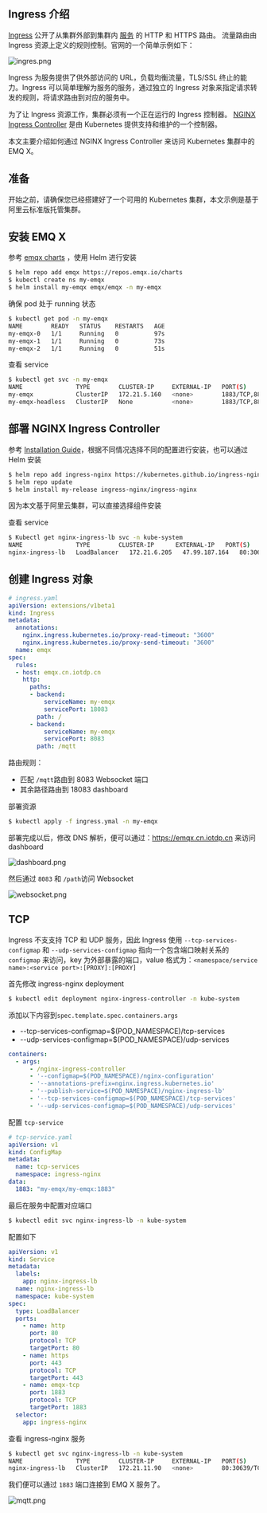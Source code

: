 ##  Ingress 介绍

[Ingress](https://kubernetes.io/docs/reference/generated/kubernetes-api/v1.19/#ingress-v1beta1-networking-k8s-io) 公开了从集群外部到集群内 [服务](https://kubernetes.io/zh/docs/concepts/services-networking/service/) 的 HTTP 和 HTTPS 路由。 流量路由由 Ingress 资源上定义的规则控制。官网的一个简单示例如下：

![ingres.png](https://static.emqx.net/images/613a343074a20d1d246e04e7801e9bfe.png)

Ingress 为服务提供了供外部访问的 URL，负载均衡流量，TLS/SSL 终止的能力。Ingress 可以简单理解为服务的服务，通过独立的 Ingress 对象来指定请求转发的规则，将请求路由到对应的服务中。

为了让 Ingress 资源工作，集群必须有一个正在运行的 Ingress 控制器。 [NGINX Ingress Controller](https://github.com/kubernetes/ingress-nginx)  是由 Kubernetes 提供支持和维护的一个控制器。

本文主要介绍如何通过 NGINX Ingress Controller 来访问 Kubernetes 集群中的 EMQ X。

## 准备

开始之前，请确保您已经搭建好了一个可用的 Kubernetes 集群，本文示例是基于阿里云标准版托管集群。

## 安装 EMQ X 

参考 [emqx charts](https://github.com/emqx/emqx-rel/tree/master/deploy/charts/emqx) ，使用 Helm 进行安装

```bash
$ helm repo add emqx https://repos.emqx.io/charts
$ kubectl create ns my-emqx
$ helm install my-emqx emqx/emqx -n my-emqx
```

确保 pod 处于 running 状态

```bash
$ kubectl get pod -n my-emqx
NAME        READY   STATUS    RESTARTS   AGE
my-emqx-0   1/1     Running   0          97s
my-emqx-1   1/1     Running   0          73s
my-emqx-2   1/1     Running   0          51s
```

查看 service

```bash
$ kubectl get svc -n my-emqx
NAME               TYPE        CLUSTER-IP     EXTERNAL-IP   PORT(S)                                                           AGE
my-emqx            ClusterIP   172.21.5.160   <none>        1883/TCP,8883/TCP,8081/TCP,8083/TCP,8084/TCP,18083/TCP            5m
my-emqx-headless   ClusterIP   None           <none>        1883/TCP,8883/TCP,8081/TCP,8083/TCP,8084/TCP,18083/TCP,4370/TCP   5m
```

## 部署 NGINX Ingress Controller

参考 [Installation Guide](https://kubernetes.github.io/ingress-nginx/deploy/)，根据不同情况选择不同的配置进行安装，也可以通过 Helm 安装

```bash
$ helm repo add ingress-nginx https://kubernetes.github.io/ingress-nginx
$ helm repo update
$ helm install my-release ingress-nginx/ingress-nginx
```

因为本文基于阿里云集群，可以直接选择组件安装

查看 service

```bash
$ Kubectl get nginx-ingress-lb svc -n kube-system
NAME               TYPE        CLUSTER-IP      EXTERNAL-IP   PORT(S)
nginx-ingress-lb   LoadBalancer   172.21.6.205   47.99.187.164   80:30639/TCP,443:30396/TCP   3m12s
```

## 创建 Ingress 对象

```yaml
# ingress.yaml
apiVersion: extensions/v1beta1
kind: Ingress
metadata:
  annotations:
    nginx.ingress.kubernetes.io/proxy-read-timeout: "3600"
    nginx.ingress.kubernetes.io/proxy-send-timeout: "3600"
  name: emqx
spec:
  rules:
  - host: emqx.cn.iotdp.cn
    http:
      paths:
      - backend:
          serviceName: my-emqx
          servicePort: 18083
        path: /
      - backend:
          serviceName: my-emqx
          servicePort: 8083
        path: /mqtt
```

路由规则：

- 匹配 `/mqtt`路由到 8083 Websocket 端口
- 其余路径路由到 18083 dashboard

部署资源

```bash
$ kubectl apply -f ingress.ymal -n my-emqx
```

部署完成以后，修改 DNS 解析，便可以通过：https://emqx.cn.iotdp.cn 来访问 dashboard

![dashboard.png](https://static.emqx.net/images/f0b7b0ea8f5b62de1600e0178e090017.png)

然后通过 `8083` 和 `/path`访问 Websocket

![websocket.png](https://static.emqx.net/images/f2df6fbd5827faca3020b2df4c9dd3a2.png)

## TCP

Ingress 不支支持 TCP 和 UDP 服务，因此 Ingress 使用 `--tcp-services-configmap` 和 `--udp-services-configmap` 指向一个包含端口映射关系的 `configmap` 来访问，key 为外部暴露的端口，value 格式为：`<namespace/service name>:<service port>:[PROXY]:[PROXY]`

首先修改 ingress-nginx deployment

```bash
$ kubectl edit deployment nginx-ingress-controller -n kube-system
```

添加以下内容到`spec.template.spec.containers.args`

- --tcp-services-configmap=$(POD_NAMESPACE)/tcp-services
- --udp-services-configmap=$(POD_NAMESPACE)/udp-services

```yaml
containers:
  - args:
      - /nginx-ingress-controller
      - '--configmap=$(POD_NAMESPACE)/nginx-configuration'
      - '--annotations-prefix=nginx.ingress.kubernetes.io'
      - '--publish-service=$(POD_NAMESPACE)/nginx-ingress-lb'
      - '--tcp-services-configmap=$(POD_NAMESPACE)/tcp-services'
      - '--udp-services-configmap=$(POD_NAMESPACE)/udp-services'
```

配置 `tcp-service`

```yaml
# tcp-service.yaml
apiVersion: v1
kind: ConfigMap
metadata:
  name: tcp-services
  namespace: ingress-nginx
data:
  1883: "my-emqx/my-emqx:1883"
```

最后在服务中配置对应端口

```bash
$ kubectl edit svc nginx-ingress-lb -n kube-system
```

配置如下

```yaml
apiVersion: v1
kind: Service
metadata:
  labels:
    app: nginx-ingress-lb
  name: nginx-ingress-lb
  namespace: kube-system
spec:
  type: LoadBalancer
  ports:
    - name: http
      port: 80
      protocol: TCP
      targetPort: 80
    - name: https
      port: 443
      protocol: TCP
      targetPort: 443
    - name: emqx-tcp
      port: 1883
      protocol: TCP
      targetPort: 1883
  selector:
    app: ingress-nginx
```

查看 ingress-nginx 服务

```bash
$ kubectl get svc nginx-ingress-lb -n kube-system
NAME               TYPE        CLUSTER-IP     EXTERNAL-IP   PORT(S)                                                                                                                                                                                                                                                                                                                                                                                                                                                                                                                                                                                                                                                                                                                                                                                                                                                                                                                                                                                                                                                                                                                                                                                                                                                                              AGE
nginx-ingress-lb   ClusterIP   172.21.11.90   <none>        80:30639/TCP,443:30396/TCP,1883:30657/TCP   13m
```

我们便可以通过 `1883` 端口连接到 EMQ X 服务了。

![mqtt.png](https://static.emqx.net/images/869cb25e78925065dfab7bc3d9616858.png)
